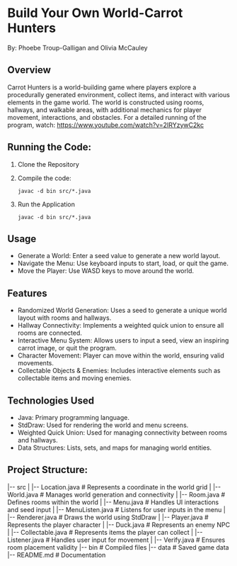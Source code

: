 # Build Your Own World-Carrot Hunters

By: Phoebe Troup-Galligan and Olivia McCauley 

## Overview
Carrot Hunters is a world-building game where players explore a procedurally generated environment, collect items, and interact with various elements in the game world. The world is constructed using rooms, hallways, and walkable areas, with additional mechanics for player movement, interactions, and obstacles.
For a detailed running of the program, watch: https://www.youtube.com/watch?v=2IRYzywC2kc

## Running the Code: 
1. Clone the Repository
2. Compile the code:

       javac -d bin src/*.java
4. Run the Application

       javac -d bin src/*.java
## Usage
- Generate a World: Enter a seed value to generate a new world layout.
- Navigate the Menu: Use keyboard inputs to start, load, or quit the game.
- Move the Player: Use WASD keys to move around the world.
  
## Features
- Randomized World Generation: Uses a seed to generate a unique world layout with rooms and hallways.
- Hallway Connectivity: Implements a weighted quick union to ensure all rooms are connected.
- Interactive Menu System: Allows users to input a seed, view an inspiring carrot image, or quit the program.
- Character Movement: Player can move within the world, ensuring valid movements.
- Collectable Objects & Enemies: Includes interactive elements such as collectable items and moving enemies.

## Technologies Used
- Java: Primary programming language.
- StdDraw: Used for rendering the world and menu screens.
- Weighted Quick Union: Used for managing connectivity between rooms and hallways.
- Data Structures: Lists, sets, and maps for managing world entities.

## Project Structure: 
|-- src
|   |-- Location.java        # Represents a coordinate in the world grid
|   |-- World.java           # Manages world generation and connectivity
|   |-- Room.java            # Defines rooms within the world
|   |-- Menu.java            # Handles UI interactions and seed input
|   |-- MenuListen.java      # Listens for user inputs in the menu
|   |-- Renderer.java        # Draws the world using StdDraw
|   |-- Player.java          # Represents the player character
|   |-- Duck.java            # Represents an enemy NPC
|   |-- Collectable.java     # Represents items the player can collect
|   |-- Listener.java        # Handles user input for movement
|   |-- Verify.java          # Ensures room placement validity
|-- bin                     # Compiled files
|-- data                    # Saved game data
|-- README.md               # Documentation

